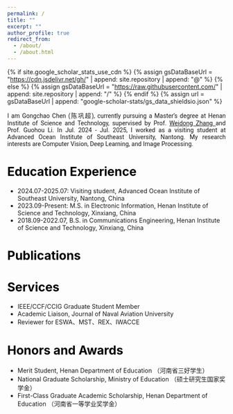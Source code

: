 ```yaml
---
permalink: /
title: ""
excerpt: ""
author_profile: true
redirect_from: 
  - /about/
  - /about.html
---
```


{% if site.google_scholar_stats_use_cdn %}
{% assign gsDataBaseUrl = "https://cdn.jsdelivr.net/gh/" | append: site.repository | append: "@" %}
{% else %}
{% assign gsDataBaseUrl = "https://raw.githubusercontent.com/" | append: site.repository | append: "/" %}
{% endif %}
{% assign url = gsDataBaseUrl | append: "google-scholar-stats/gs_data_shieldsio.json" %}

<span class='anchor' id='about-me'></span>


<p style="text-align: justify;font-family: Roboto;">
I am Gongchao Chen (陈巩超), currently pursuing a Master’s degree at Henan Institute of Science and Technology, supervised by Prof. <a href = "https://xxgcxy.hist.edu.cn/info/1478/8956.htm" target = "_blank"> Weidong Zhang </a>  and Prof. Guohou Li. In Jul. 2024 - Jul. 2025, I worked as a visiting student at Advanced Ocean Institute of Southeast University, Nantong. My research interests are Computer Vision, Deep Learning, and Image Processing. 
</p>

<span class='anchor' id='edu'></span>

# <font color="#000000" >  Education Experience </font>
+ 2024.07-2025.07: Visiting student, Advanced Ocean Institute of Southeast University, Nantong, China
+ 2023.09-Present: M.S. in Electronic Information, Henan Institute of Science and Technology, Xinxiang, China
+ 2018.09-2022.07, B.S. in Communications Engineering, Henan Institute of Science and Technology, Xinxiang, China

<span class='anchor' id='pub'></span>

# <font color="#000000" >  Publications </font>

<span class='anchor' id='ser'></span>

# <font color="#000000" >  Services </font>
+ IEEE/CCF/CCIG Graduate Student Member
+ Academic Liaison, Journal of Naval Aviation University
+ Reviewer for ESWA、MST、REX、IWACCE

<span class='anchor' id='honor'></span>

# <font color="#000000" >  Honors and Awards </font>
+ Merit Student, Henan Department of Education （河南省三好学生）
+ National Graduate Scholarship, Ministry of Education （硕士研究生国家奖学金）
+ First-Class Graduate Academic Scholarship, Henan Department of Education （河南省一等学业奖学金）
